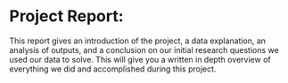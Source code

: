 # Project Report:

This report gives an introduction of the project, a data explanation, an analysis of outputs, and a conclusion on our initial research questions we used our data to solve. This will give you a written in depth overview of everything we did and accomplished during this project.

